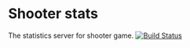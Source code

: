 # Shooter stats
The statistics server for shooter game.
[![Build Status](https://travis-ci.org/PetrushynskyiOleksii/shooter-stats.svg?branch=master)](https://travis-ci.org/PetrushynskyiOleksii/shooter-stats)
